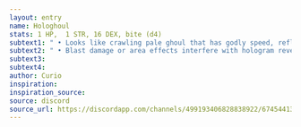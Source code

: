 ```yaml
---
layout: entry 
name: Hologhoul
stats: 1 HP,  1 STR, 16 DEX, bite (d4)
subtext1: " • Looks like crawling pale ghoul that has godly speed, reflexes and unerringly dodges all non-Blast attacks. Actually a small mechanical spider that is cloaked but projects a visage of a ghoul above itself. Tries to drill itself under the skin of a character (as ghoul bites and dies off) and drains CHA afterwards from within. At 0 CHA the character begins to act like an actual ghoul."
subtext2: " • Blast damage or area effects interfere with hologram revealing that something is off."
subtext3: 
subtext4: 
author: Curio
inspiration: 
inspiration_source: 
source: discord
source_url: https://discordapp.com/channels/499193406828838922/674544134798966806/700469456047964180
---
```

